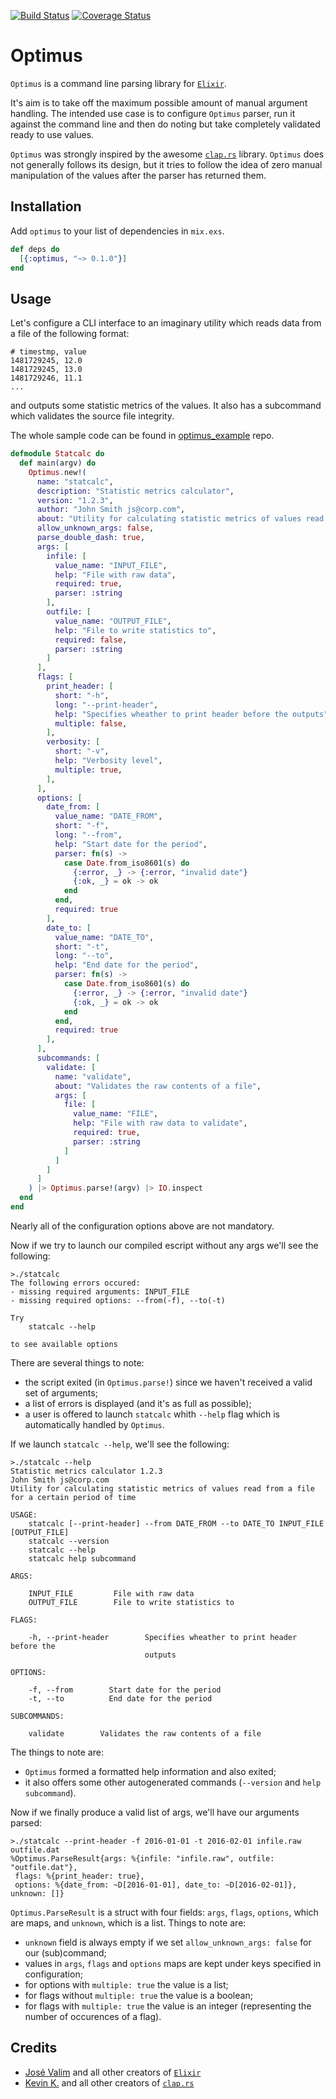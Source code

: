 [![Build Status](https://travis-ci.org/savonarola/optimus.svg?branch=master)](https://travis-ci.org/savonarola/optimus)
[![Coverage Status](https://coveralls.io/repos/github/savonarola/optimus/badge.svg?branch=master)](https://coveralls.io/github/savonarola/optimus?branch=master)

# Optimus

`Optimus` is a command line parsing library for [`Elixir`](http://elixir-lang.org).

It's aim is to take off the maximum possible amount of manual argument handling.
The intended use case is to configure `Optimus` parser, run it against the
command line and then do noting but take completely validated
ready to use values.

`Optimus` was strongly inspired by the awesome [`clap.rs`](https://clap.rs/)
library. `Optimus` does not generally follows its design, but it tries to
follow the idea of zero manual manipulation of the values after the parser has
returned them.

## Installation

Add `optimus` to your list of dependencies in `mix.exs`.

```elixir
def deps do
  [{:optimus, "~> 0.1.0"}]
end
```

## Usage

Let's configure a CLI interface to an imaginary utility which reads data from
a file of the following format:

```
# timestmp, value
1481729245, 12.0
1481729245, 13.0
1481729246, 11.1
...
```

and outputs some statistic metrics of the values.
It also has a subcommand which validates the source file integrity.


The whole sample code can be found in
[optimus_example](https://github.com/savonarola/optimus_example) repo.

```elixir
defmodule Statcalc do
  def main(argv) do
    Optimus.new!(
      name: "statcalc",
      description: "Statistic metrics calculator",
      version: "1.2.3",
      author: "John Smith js@corp.com",
      about: "Utility for calculating statistic metrics of values read from a file for a certain period of time",
      allow_unknown_args: false,
      parse_double_dash: true,
      args: [
        infile: [
          value_name: "INPUT_FILE",
          help: "File with raw data",
          required: true,
          parser: :string
        ],
        outfile: [
          value_name: "OUTPUT_FILE",
          help: "File to write statistics to",
          required: false,
          parser: :string
        ]
      ],
      flags: [
        print_header: [
          short: "-h",
          long: "--print-header",
          help: "Specifies wheather to print header before the outputs",
          multiple: false,
        ],
        verbosity: [
          short: "-v",
          help: "Verbosity level",
          multiple: true,
        ],
      ],
      options: [
        date_from: [
          value_name: "DATE_FROM",
          short: "-f",
          long: "--from",
          help: "Start date for the period",
          parser: fn(s) ->
            case Date.from_iso8601(s) do
              {:error, _} -> {:error, "invalid date"}
              {:ok, _} = ok -> ok
            end
          end,
          required: true
        ],
        date_to: [
          value_name: "DATE_TO",
          short: "-t",
          long: "--to",
          help: "End date for the period",
          parser: fn(s) ->
            case Date.from_iso8601(s) do
              {:error, _} -> {:error, "invalid date"}
              {:ok, _} = ok -> ok
            end
          end,
          required: true
        ],
      ],
      subcommands: [
        validate: [
          name: "validate",
          about: "Validates the raw contents of a file",
          args: [
            file: [
              value_name: "FILE",
              help: "File with raw data to validate",
              required: true,
              parser: :string
            ]
          ]
        ]
      ]
    ) |> Optimus.parse!(argv) |> IO.inspect
  end
end
```

Nearly all of the configuration options above are not mandatory.

Now if we try to launch our compiled escript without any args we'll see the following:

```
>./statcalc     
The following errors occured:
- missing required arguments: INPUT_FILE
- missing required options: --from(-f), --to(-t)

Try
    statcalc --help

to see available options
```

There are several things to note:
* the script exited (in `Optimus.parse!`) since we haven't received a valid set
of arguments;
* a list of errors is displayed (and it's as full as possible);
* a user is offered to launch `statcalc` whith `--help` flag which is automatically
handled by `Optimus`.

If we launch `statcalc --help`, we'll see the following:

```
>./statcalc --help
Statistic metrics calculator 1.2.3
John Smith js@corp.com
Utility for calculating statistic metrics of values read from a file for a certain period of time

USAGE:
    statcalc [--print-header] --from DATE_FROM --to DATE_TO INPUT_FILE [OUTPUT_FILE]
    statcalc --version
    statcalc --help
    statcalc help subcommand

ARGS:

    INPUT_FILE         File with raw data                                       
    OUTPUT_FILE        File to write statistics to                              

FLAGS:

    -h, --print-header        Specifies wheather to print header before the     
                              outputs                                           

OPTIONS:

    -f, --from        Start date for the period                                 
    -t, --to          End date for the period                                   

SUBCOMMANDS:

    validate        Validates the raw contents of a file                        

```

The things to note are:
* `Optimus` formed a formatted help information and also exited;
* it also offers some other autogenerated commands (`--version` and `help subcommand`).

Now if we finally produce a valid list of args, we'll have our arguments parsed:
```
>./statcalc --print-header -f 2016-01-01 -t 2016-02-01 infile.raw outfile.dat
%Optimus.ParseResult{args: %{infile: "infile.raw", outfile: "outfile.dat"},
 flags: %{print_header: true},
 options: %{date_from: ~D[2016-01-01], date_to: ~D[2016-02-01]}, unknown: []}
```

`Optimus.ParseResult` is a struct with four fields: `args`, `flags`, `options`,
which are maps, and `unknown`, which is a list. Things to note are:
* `unknown` field is always empty if we set `allow_unknown_args: false` for our
(sub)command;
* values in `args`, `flags` and `options` maps are kept under keys specified in configuration;
* for options with `multiple: true` the value is a list;
* for flags without `multiple: true` the value is a boolean;
* for flags with `multiple: true` the value is an integer (representing the
  number of occurences of a flag).

## Credits

* [José Valim](https://github.com/josevalim) and all other creators of [`Elixir`](http://elixir-lang.org)
* [Kevin K.](https://github.com/kbknapp) and all other creators of [`clap.rs`](https://clap.rs)
